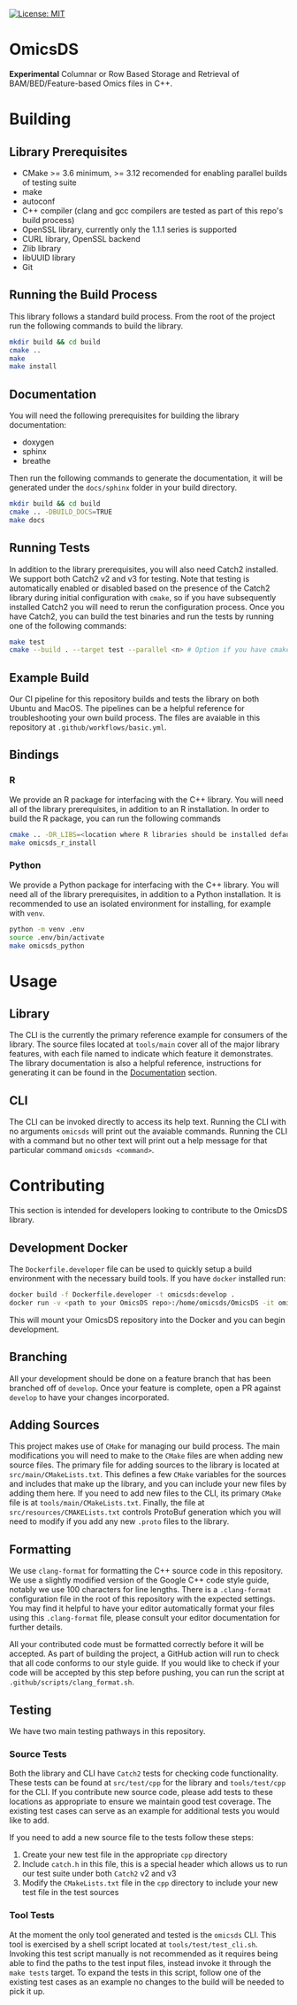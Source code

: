 [![License: MIT](https://img.shields.io/badge/License-MIT-yellow.svg)](https://opensource.org/licenses/MIT)

# OmicsDS
**Experimental** Columnar or Row Based Storage and Retrieval of BAM/BED/Feature-based Omics files in C++.

# Building
## Library Prerequisites
* CMake >= 3.6 minimum, >= 3.12 recomended for enabling parallel builds of testing suite
* make
* autoconf
* C++ compiler (clang and gcc compilers are tested as part of this repo's build process)
* OpenSSL library, currently only the 1.1.1 series is supported
* CURL library, OpenSSL backend
* Zlib library
* libUUID library
* Git

## Running the Build Process
This library follows a standard build process. From the root of the project run the following commands to build the library.
```bash
mkdir build && cd build
cmake ..
make
make install
```

## Documentation
You will need the following prerequisites for building the library documentation:
* doxygen
* sphinx
* breathe

Then run the following commands to generate the documentation, it will be generated under the `docs/sphinx` folder in your build directory.
```bash
mkdir build && cd build
cmake .. -DBUILD_DOCS=TRUE
make docs
```

## Running Tests
In addition to the library prerequisites, you will also need Catch2 installed. We support both Catch2 v2 and v3 for testing. Note that testing is automatically enabled or disabled based on the presence of the Catch2 library during initial configuration with `cmake`, so if you have subsequently installed Catch2 you will need to rerun the configuration process. Once you have Catch2, you can build the test binaries and run the tests by running one of the following commands:
```bash
make test
cmake --build . --target test --parallel <n> # Option if you have cmake >= 3.12, this will enable parallel building of the testing binaries which can speed up runtimes
```

## Example Build
Our CI pipeline for this repository builds and tests the library on both Ubuntu and MacOS. The pipelines can be a helpful reference for troubleshooting your own build process. The files are avaiable in this repository at `.github/workflows/basic.yml`.

## Bindings

### R
We provide an R package for interfacing with the C++ library. You will need all of the library prerequisites, in addition to an R installation. In order to build the R package, you can run the following commands
```bash
cmake .. -DR_LIBS=<location where R libraries should be installed defaults to ~/R-libs>
make omicsds_r_install
```

### Python
We provide a Python package for interfacing with the C++ library. You will need all of the library prerequisites, in addition to a Python installation. It is recommended to use an isolated environment for installing, for example with `venv`.
```bash
python -m venv .env
source .env/bin/activate
make omicsds_python
```

# Usage
## Library
The CLI is the currently the primary reference example for consumers of the library. The source files located at `tools/main` cover all of the major library features, with each file named to indicate which feature it demonstrates. The library documentation is also a helpful reference, instructions for generating it can be found in the [Documentation](#documentation) section.

## CLI
The CLI can be invoked directly to access its help text. Running the CLI with no arguments `omicsds` will print out the avaiable commands. Running the CLI with a command but no other text will print out a help message for that particular command `omicsds <command>`.

# Contributing
This section is intended for developers looking to contribute to the OmicsDS library.

## Development Docker
The `Dockerfile.developer` file can be used to quickly setup a build environment with the necessary build tools. If you have `docker` installed run:
```bash
docker build -f Dockerfile.developer -t omicsds:develop .
docker run -v <path to your OmicsDS repo>:/home/omicsds/OmicsDS -it omicsds:develop
```
This will mount your OmicsDS repository into the Docker and you can begin development.

## Branching
All your development should be done on a feature branch that has been branched off of `develop`. Once your feature is complete, open a PR against `develop` to have your changes incorporated.

## Adding Sources
This project makes use of `CMake` for managing our build process. The main modifications you will need to make to the `CMake` files are when adding new source files. The primary file for adding sources to the library is located at `src/main/CMakeLists.txt`. This defines a few `CMake` variables for the sources and includes that make up the library, and you can include your new files by adding them here. If you need to add new files to the CLI, its primary `CMake` file is at `tools/main/CMakeLists.txt`. Finally, the file at `src/resources/CMAKELists.txt` controls ProtoBuf generation which you will need to modify if you add any new `.proto` files to the library.

## Formatting
We use `clang-format` for formatting the C++ source code in this repository. We use a slightly modified version of the Google C++ code style guide, notably we use 100 characters for line lengths. There is a `.clang-format` configuration file in the root of this repository with the expected settings. You may find it helpful to have your editor automatically format your files using this `.clang-format` file, please consult your editor documentation for further details.

All your contributed code must be formatted correctly before it will be accepted. As part of building the project, a GitHub action will run to check that all code conforms to our style guide. If you would like to check if your code will be accepted by this step before pushing, you can run the script at `.github/scripts/clang_format.sh`.

## Testing
We have two main testing pathways in this repository.

### Source Tests
Both the library and CLI have `Catch2` tests for checking code functionality. These tests can be found at `src/test/cpp` for the library and `tools/test/cpp` for the CLI. If you contribute new source code, please add tests to these locations as appropriate to ensure we maintain good test coverage. The existing test cases can serve as an example for additional tests you would like to add.

If you need to add a new source file to the tests follow these steps:
1. Create your new test file in the appropriate `cpp` directory
2. Include `catch.h` in this file, this is a special header which allows us to run our test suite under both `Catch2` v2 and v3
3. Modify the `CMakeLists.txt` file in the `cpp` directory to include your new test file in the test sources

### Tool Tests
At the moment the only tool generated and tested is the `omicsds` CLI. This tool is exercised by a shell script located at `tools/test/test_cli.sh`. Invoking this test script manually is not recommended as it requires being able to find the paths to the test input files, instead invoke it through the `make tests` target. To expand the tests in this script, follow one of the existing test cases as an example no changes to the build will be needed to pick it up.
